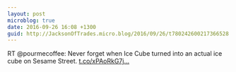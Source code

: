 ```yaml
---
layout: post
microblog: true
date: 2016-09-26 16:08 +1300
guid: http://JacksonOfTrades.micro.blog/2016/09/26/t780242600217366528.html
---
```

RT @pourmecoffee: Never forget when Ice Cube turned into an actual ice cube on Sesame Street. [t.co/xPAoRkG7j...](https://t.co/xPAoRkG7jM)
